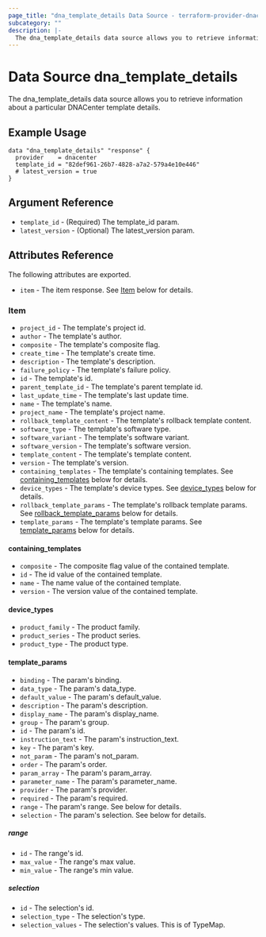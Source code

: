 ```yaml
---
page_title: "dna_template_details Data Source - terraform-provider-dnacenter"
subcategory: ""
description: |-
  The dna_template_details data source allows you to retrieve information about a particular DNACenter template details.
---
```


# Data Source dna_template_details

The dna_template_details data source allows you to retrieve information about a particular DNACenter template details.

## Example Usage

```hcl
data "dna_template_details" "response" {
  provider    = dnacenter
  template_id = "82def961-26b7-4828-a7a2-579a4e10e446"
  # latest_version = true
}
```

## Argument Reference

- `template_id` - (Required) The template_id param.
- `latest_version` - (Optional) The latest_version param.

## Attributes Reference

The following attributes are exported.

- `item` - The item response. See [Item](#item) below for details.

### Item

- `project_id` - The template's project id.
- `author` - The template's author.
- `composite` - The template's composite flag.
- `create_time` - The template's create time.
- `description` - The template's description.
- `failure_policy` - The template's failure policy.
- `id` - The template's id.
- `parent_template_id` - The template's parent template id.
- `last_update_time` - The template's last update time.
- `name` - The template's name.
- `project_name` - The template's project name.
- `rollback_template_content` - The template's rollback template content.
- `software_type` - The template's software type.
- `software_variant` - The template's software variant.
- `software_version` - The template's software version.
- `template_content` - The template's template content.
- `version` - The template's version.
- `containing_templates` - The template's containing templates. See [containing_templates](#containing_templates) below for details.
- `device_types` - The template's device types. See [device_types](#device_types) below for details.
- `rollback_template_params` - The template's rollback template params. See [rollback_template_params](#template_params) below for details.
- `template_params` - The template's template params. See [template_params](#template_params) below for details.

#### containing_templates

- `composite` - The composite flag value of the contained template.
- `id` - The id value of the contained template.
- `name` - The name value of the contained template.
- `version` - The version value of the contained template.

#### device_types

- `product_family` - The product family.
- `product_series` - The product series.
- `product_type` - The product type.

#### template_params

- `binding` - The param's binding.
- `data_type` - The param's data_type.
- `default_value` - The param's default_value.
- `description` - The param's description.
- `display_name` - The param's display_name.
- `group` - The param's group.
- `id` - The param's id.
- `instruction_text` - The param's instruction_text.
- `key` - The param's key.
- `not_param` - The param's not_param.
- `order` - The param's order.
- `param_array` - The param's param_array.
- `parameter_name` - The param's parameter_name.
- `provider` - The param's provider.
- `required` - The param's required.
- `range` - The param's range. See below for details.
- `selection` - The param's selection. See below for details.

##### range

- `id` - The range's id.
- `max_value` - The range's max value.
- `min_value` - The range's min value.

##### selection

- `id` - The selection's id.
- `selection_type` - The selection's type.
- `selection_values` - The selection's values. This is of TypeMap.
